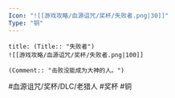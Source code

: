 ```yaml
---
Icon: "![[游戏攻略/血源诅咒/奖杯/失败者.png|30]]"
Type: "铜"
---
```

```ad-common-bronze-trophy
title: (Title:: "失败者")
![[游戏攻略/血源诅咒/奖杯/失败者.png|100]]

(Comment:: "击败没能成为大神的人。")
```

#血源诅咒/奖杯/DLC/老猎人 #奖杯 #铜
